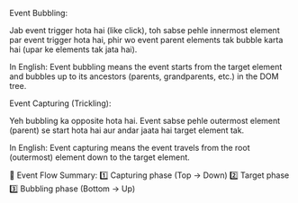 Event Bubbling:

Jab event trigger hota hai (like click), toh sabse pehle innermost element par event trigger hota hai,
phir wo event parent elements tak bubble karta hai (upar ke elements tak jata hai).

In English:
Event bubbling means the event starts from the target element and bubbles up to its ancestors (parents, grandparents, etc.) in the DOM tree.

Event Capturing (Trickling):

Yeh bubbling ka opposite hota hai.
Event sabse pehle outermost element (parent) se start hota hai aur andar jaata hai target element tak.

In English:
Event capturing means the event travels from the root (outermost) element down to the target element.

🎯 Event Flow Summary:
1️⃣ Capturing phase (Top → Down)
2️⃣ Target phase
3️⃣ Bubbling phase (Bottom → Up)